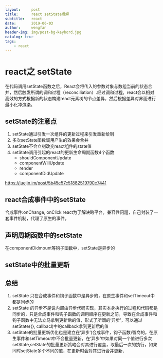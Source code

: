 ```yaml
---
layout:     post
title:      react setState理解
subtitle:   react
date:       2019-06-03
author:     wengfan
header-img: img/post-bg-keybord.jpg
catalog: true
tags:
    - react
---
```


# react之 setState
在代码调用setState函数之后，React会将传入的参数对象与数组当前的状态合并，然后触发所谓的调和过程（reconciliation）.经过调和过程，react会以相对高效的方式根据新的状态构建react元素树的节点差异，然后根据差异对界面进行最小化冲渲染。


## setState的注意点
1. setState通过引发一次组件的更新过程来引发重新绘制
2. 多次setState函数调用产生的效果会合并
3. setState不会立刻改变react组件的state值
4. setState调用引起的react的更新生命周期函数4个函数
   - shouldComponentUpdate
   - componentWillUpdate
   - render
   - componentDidUpdate


https://juejin.im/post/5b45c57c51882519790c7441
## react合成事件中的setState
合成事件:onChange, onClick
react为了解决跨平台，兼容性问题，自己封装了一套事件机制，代理了原生的事件。

## 声明周期函数中的setState
在componentDidmount等钩子函数中，setState是异步的

## setState中的批量更新


## 总结
1. setState 只在合成事件和钩子函数中是异步的，在原生事件和setTimeout中都是同步的
2. setState 的异步不是说内部由异步代码实现，其实本身执行的过程和代码都是同步的，只是合成事件和钩子函数的调用顺序在更新之前，导致在合成事件和钩子函数中无法立马拿到更新后的值，形式了所谓的‘异步’，可以通过setState({}, callbacl)中的callback拿到更新后的值
3. setState的批量更新优化也是建立在‘异步’(合成事件，钩子函数)智商的，在原生事件和setTimeout中不会批量更新，在‘异步’中如果对同一个值进行多次setState,setState的批量更新策略会对其进行覆盖，取最后一次的执行，如果同时setState多个不同的值，在更新时会对其进行合并更新、